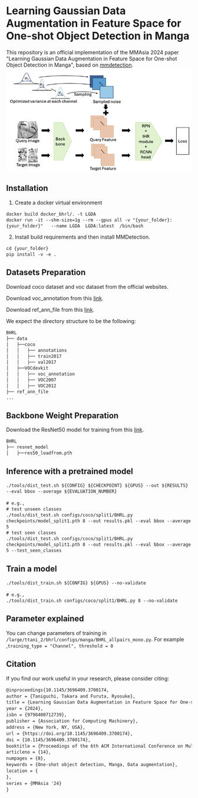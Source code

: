 # Learning Gaussian Data Augmentation in Feature Space for One-shot Object Detection in Manga

This repository is an official implementation of the MMAsia 2024 paper "Learning Gaussian Data Augmentation in Feature Space for One-shot Object Detection in Manga", based on [mmdetection](https://github.com/open-mmlab/mmdetection).
![BHRL](images/architecture.png)

## Installation

1. Create a docker virtual environment 

```shell
docker build docker_bhrl/. -t LGDA
docker run -it --shm-size=1g --rm --gpus all -v "{your_folder}:{your_folder}"   --name LGDA  LGDA:latest  /bin/bash 
```

2. Install build requirements and then install MMDetection.

```shell
cd {your_folder}
pip install -v -e . 
```

## Datasets Preparation

Download coco dataset and voc dataset from the official websites. 

Download voc_annotation from this [link](https://drive.google.com/drive/folders/1czLhPw65ILmiGU8z95qHGkVTi0EdTGiJ?usp=sharing).

Download ref_ann_file from this [link](https://drive.google.com/drive/folders/1GztcOl8ltCVv9YJdhuvFZq15LTwxWJ7M?usp=sharing).

We expect the directory structure to be the following:
```
BHRL
├── data
│   ├──coco
│   │   ├── annotations
│   │   ├── train2017
│   │   ├── val2017
│   ├──VOCdevkit
│   │   ├── voc_annotation
│   │   ├── VOC2007
│   │   ├── VOC2012
├── ref_ann_file
...
```

## Backbone Weight Preparation

Download the ResNet50 model for training from this [link](https://drive.google.com/file/d/1tcRtU-CBu1q00cnnZ6jiF2vvQCzY0a4P/view?usp=sharing).

```
BHRL
├── resnet_model
│   ├──res50_loadfrom.pth
```

## Inference with a pretrained model
```shell
./tools/dist_test.sh ${CONFIG} ${CHECKPOINT} ${GPUS} --out ${RESULTS} --eval bbox --average ${EVALUATION_NUMBER}

# e.g.,
# test unseen classes
./tools/dist_test.sh configs/coco/split1/BHRL.py checkpoints/model_split1.pth 8 --out results.pkl --eval bbox --average 5
# test seen classes
./tools/dist_test.sh configs/coco/split1/BHRL.py checkpoints/model_split1.pth 8 --out results.pkl --eval bbox --average 5 --test_seen_classes
```


## Train a model
```shell
./tools/dist_train.sh ${CONFIG} ${GPUS} --no-validate

# e.g.,
./tools/dist_train.sh configs/coco/split1/BHRL.py 8 --no-validate
```

## Parameter explained
You can change parameters of training in ```/large/ttani_2/bhrl/configs/manga/BHRL_allpairs_mono.py```. For example ,```training_type = "Channel", threshold = 0```


## Citation
If you find our work useful in your research, please consider citing:

```latex
@inproceedings{10.1145/3696409.3700174,
author = {Taniguchi, Takara and Furuta, Ryosuke},
title = {Learning Gaussian Data Augmentation in Feature Space for One-shot Object Detection in Manga},
year = {2024},
isbn = {9798400712739},
publisher = {Association for Computing Machinery},
address = {New York, NY, USA},
url = {https://doi.org/10.1145/3696409.3700174},
doi = {10.1145/3696409.3700174},
booktitle = {Proceedings of the 6th ACM International Conference on Multimedia in Asia},
articleno = {14},
numpages = {8},
keywords = {One-shot object detection, Manga, Data augmentation},
location = {
},
series = {MMAsia '24}
}
```
